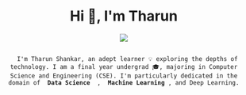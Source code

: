 <h1 align="center">Hi 👋, I'm Tharun</h1>

<div align=center>
     <img src="https://readme-typing-svg.herokuapp.com?&font=IBM+Plex+Sans&color=abcdef&size=32&center=true&vCenter=true&width=600&height=50&lines=Welcome+to+my+Github+Profile!!;Computer+Science+Student;Data+Science+Enthusiast"/>
    </div>


<p align="center">
  <code>
  I'm Tharun Shankar, an adept learner 💡 exploring the depths of technology. I am a final year undergrad 🎓, majoring in Computer Science and Engineering (CSE). I'm particularly dedicated in the domain of <strong> Data Science </strong> , <strong> Machine Learning </strong>, and Deep Learning.
  </code>
</p>





